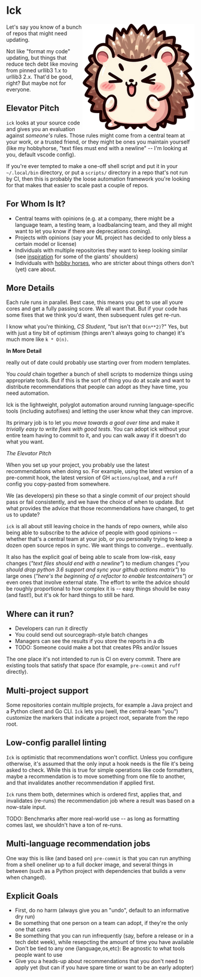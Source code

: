 # Ick

<img align="right" src="_static/ick.png" width="300" height="287">

Let's say you know of a bunch of repos that might need updating.

Not like "format my code" updating, but things that reduce tech debt like
moving from pinned urllib3 1.x to urllib3 2.x.  That'd be good, right?  But
maybe not for everyone.

## Elevator Pitch

`ick` looks at your source code and gives you an evaluation against *someone's*
rules.  Those rules might come from a central team at your work, or a trusted
friend, or they might be ones you maintain yourself (like my hobbyhorse, "text
files must end with a newline" -- I'm looking at you, default vscode config).

If you're ever tempted to make a one-off shell script and put it in your
`~/.local/bin` directory, or put a `scripts/` directory in a repo that's not
run by CI, then this is probably the loose automation framework you're looking
for that makes that easier to scale past a couple of repos.

## For Whom Is It?

* Central teams with opinions (e.g. at a company, there might be a language
  team, a testing team, a loadbalancing team, and they all might want to let
  you know if there are deprecations coming).
* Projects with opinions (say your ML project has decided to only bless a
  certain model or license)
* Individuals with multiple repositories they want to keep looking similar
  (see [inspiration](docs/inspiration.md) for some of the giants' shoulders)
* Individuals with [hobby horses](https://wiki.c2.com/?HobbyHorse), who are
  stricter about things others don't (yet) care about.

## More Details

Each rule runs in parallel.  Best case, this means you get to use all youre
cores and get a fully passing score.  We all want that.  But if your code has
some fixes that we think you'd want, then subsequent rules get re-run.

I know what you're thinking, *CS Student*, "but isn't that `O(n**2)`?"  Yes,
but with just a tiny bit of optimism (things aren't always going to change)
it's much more like `k * O(n)`.


**In More Detail**




really out of date could probably use starting over from modern templates.

You *could* chain together a bunch of shell scripts to modernize things using
appropriate tools.  But if this is the sort of thing you do at scale and want
to distribute recommendations that people can adopt as they have time, you need
automation.

Ick is the lightweight, polyglot automation around running language-specific
tools (including autofixes) and letting the user know what they can improve.

Its primary job is to let you *move towards a goal over time* and make it
*trivially easy to write fixes with good tests*.  You can adopt ick without
your entire team having to commit to it, and you can walk away if it doesn't do
what you want.


*The Elevator Pitch*

When you set up your project, you probably use the latest recommendations when
doing so.  For example, using the latest version of a pre-commit hook, the
latest version of GH `actions/upload`, and a `ruff` config you copy-pasted from
somewhere.

We (as developers) pin these so that a single commit of *our* project should
pass or fail consistently, and we have the choice of when to update.  But what
provides the advice that those recommendations have changed, to get us to
update?

``ick`` is all about still leaving choice in the hands of repo owners, while also
being able to subscribe to the advice of people with good opinions -- whether
that's a central team at your job, or you personally trying to keep a dozen open
source repos in sync.  We want things to converge... eventually.

It also has the explicit goal of being able to scale from low-risk, easy changes
(*"text files should end with a newline"*) to medium changes (*"you should drop
python 3.6 support and sync your github actions matrix"*) to large ones (*"here's
the beginning of a refactor to enable testcontainers"*) or even ones that
involve external state.  The effort to write the advice should be roughly
proportional to how complex it is -- easy things should be easy (and fast!), but
it's ok for hard things to still be hard.

## Where can it run?

* Developers can run it directly
* You could send out sourcegraph-style batch changes
* Managers can see the results if you store the reports in a db
* TODO: Someone could make a bot that creates PRs and/or Issues

The one place it's not intended to run is CI on every commit.  There are
existing tools that satisfy that space (for example, `pre-commit` and `ruff`
directly).


## Multi-project support

Some repositories contain multiple projects, for example a Java project and a
Python client and Go CLI.  `Ick` lets you (well, the central-team "you")
customize the markers that indicate a project root, separate from the repo
root.


## Low-config parallel linting

`Ick` is optimistic that recommendations won't conflict.  Unless you configure
otherwise, it's assumed that the only input a hook needs is the file
it's being asked to check.  While this is true for simple operations like code
formatters, maybe a recommendation is to move something from one file to
another, and that invalidates another recommendation if applied first.

`Ick` runs them both, determines which is ordered first, applies that, and
invalidates (re-runs) the recommendation job where a result was based on a
now-stale input.

TODO: Benchmarks after more real-world use -- as long as formatting comes last,
we shouldn't have a ton of re-runs.


## Multi-language recommendation jobs

One way this is like (and based on) `pre-commit` is that you can run anything
from a shell oneliner up to a full docker image, and several things in between
(such as a Python project with dependencies that builds a venv when changed).


## Explicit Goals

* First, do no harm (always give you an "undo", default to an informative dry run)
* Be something that one person on a team can adopt, if they're the only one that cares
* Be something that you can run infrequently (say, before a release or in a tech
  debt week), while resepcting the amount of time you have available
* Don't be tied to any one {language,os,etc}: Be agnostic to what tools people
  want to use
* Give you a heads-up about recommendations that you don't need to apply yet
  (but can if you have spare time or want to be an early adopter)
